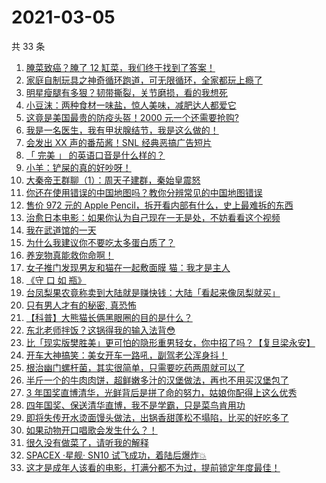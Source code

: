 # 2021-03-05

共 33 条

<!-- BEGIN ZHIHUVIDEO -->
<!-- 最后更新时间 Fri Mar 05 2021 21:17:19 GMT+0800 (China Standard Time) -->
1. [腌菜致癌？腌了 12 缸菜，我们终于找到了答案！](https://www.zhihu.com/zvideo/1351236378857062400)
1. [家庭自制玩具之神奇循环跑道，可无限循环，全家都玩上瘾了](https://www.zhihu.com/zvideo/1350817429715722240)
1. [明星瘦腿有多狠？韧带撕裂，关节磨损，看的我想死](https://www.zhihu.com/zvideo/1351247888161374208)
1. [小豆沫：两种食材一味盐，惊人美味，减肥达人都爱它](https://www.zhihu.com/zvideo/1350834659262234624)
1. [这竟是美国最贵的防疫头盔！2000 元一个还需要抢购?](https://www.zhihu.com/zvideo/1351126631180779520)
1. [我是一名医生，我有甲状腺结节，我是这么做的！](https://www.zhihu.com/zvideo/1350867017621188608)
1. [会发出 XX 声的番茄酱！SNL 经典恶搞广告短片](https://www.zhihu.com/zvideo/1350065491734659072)
1. [「 完美 」 的英语口音是什么样的？](https://www.zhihu.com/zvideo/1350152583374336000)
1. [小羊：铲屎的真的好吵呀！](https://www.zhihu.com/zvideo/1350902883609718784)
1. [大秦帝王群聊（1）：周天子建群，秦始皇震怒](https://www.zhihu.com/zvideo/1351193998250475520)
1. [你还在使用错误的中国地图吗？教你分辨常见的中国地图错误](https://www.zhihu.com/zvideo/1351142263339331585)
1. [售价 972 元的 Apple Pencil，拆开看内部有什么，史上最难拆的东西](https://www.zhihu.com/zvideo/1351225902379077632)
1. [治愈日本电影：如果你认为自己现在一无是处，不妨看看这个视频](https://www.zhihu.com/zvideo/1349654524399910912)
1. [我在武道馆的一天](https://www.zhihu.com/zvideo/1351168878450524160)
1. [为什么我建议你不要吃太多蛋白质了？](https://www.zhihu.com/zvideo/1351131848966414336)
1. [养宠物真能救你命啊！](https://www.zhihu.com/zvideo/1350859809491652609)
1. [女子推门发现男友和猫在一起敷面膜 猫：我才是主人](https://www.zhihu.com/zvideo/1350484599185707008)
1. [《守 口 如 瓶》](https://www.zhihu.com/zvideo/1350884658654093312)
1. [台凤梨果农竟称卖到大陆就是赚快钱：大陆「看起来像凤梨就买」](https://www.zhihu.com/zvideo/1350859312269479937)
1. [只有男人才有的秘密, 真恐怖](https://www.zhihu.com/zvideo/1350459632889008128)
1. [【科普】大熊猫长俩黑眼圈的目的是什么？](https://www.zhihu.com/zvideo/1350864964861775872)
1. [东北老师拌饭？这锅得我的输入法背😳](https://www.zhihu.com/zvideo/1350850470169321473)
1. [比「现实版樊胜美」更可怕的隐形重男轻女，你中招了吗？【复旦梁永安】](https://www.zhihu.com/zvideo/1350481606768025600)
1. [开车大神搞笑：美女开车一路吼，副驾老公浑身抖！](https://www.zhihu.com/zvideo/1350743081067724800)
1. [根治幽门螺杆菌，其实很简单，只需要吃药两周就可以了](https://www.zhihu.com/zvideo/1350404621412835328)
1. [半斤一个的牛肉肉饼，超鲜嫩多汁的汉堡做法，再也不用买汉堡包了](https://www.zhihu.com/zvideo/1350916418192457728)
1. [3 年国奖直博清华，光鲜背后是拼了命的努力，姑娘你配得上这么优秀](https://www.zhihu.com/zvideo/1350896447836098560)
1. [四年国奖、保送清华直博，我不是学霸，只是菜鸟肯用功](https://www.zhihu.com/zvideo/1350896809586311168)
1. [即将失传开水烫面馒头做法，出锅香甜蓬松不塌陷，比买的好吃多了](https://www.zhihu.com/zvideo/1350726237761957889)
1. [如果动物开口唱歌会发生什么？！](https://www.zhihu.com/zvideo/1350771122141679616)
1. [很久没有做菜了，请听我的解释](https://www.zhihu.com/zvideo/1350758384669515776)
1. [SPACEX ·星舰· SN10 试飞成功，着陆后爆炸💥](https://www.zhihu.com/zvideo/1350721010052894721)
1. [这才是成年人该看的电影，打满分都不为过，提前锁定年度最佳！](https://www.zhihu.com/zvideo/1350376764418560000)
<!-- END ZHIHUVIDEO -->
